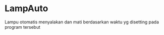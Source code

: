 # LampAuto
Lampu  otomatis menyalakan dan mati berdasarkan waktu yg disetting pada program tersebut
